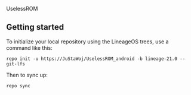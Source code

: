 UselessROM

Getting started
---------------

To initialize your local repository using the LineageOS trees, use a command like this:
```
repo init -u https://JuStaWoj/UselessROM_android -b lineage-21.0 --git-lfs
```
Then to sync up:
```
repo sync

